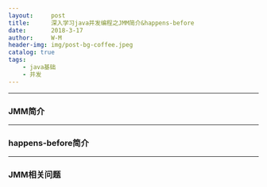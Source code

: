 ```yaml
---
layout:     post
title:      深入学习java并发编程之JMM简介&happens-before
date:       2018-3-17
author:     W-M
header-img: img/post-bg-coffee.jpeg
catalog: true
tags:
    - java基础
    - 并发
---
```


_ _ _
### **JMM简介**  

_ _ _
### **happens-before简介**  

_ _ _
### **JMM相关问题**  